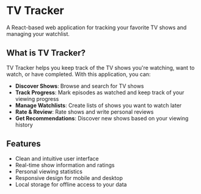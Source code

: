 # TV Tracker

A React-based web application for tracking your favorite TV shows and managing your watchlist.

## What is TV Tracker?

TV Tracker helps you keep track of the TV shows you're watching, want to watch, or have completed. With this application, you can:

- **Discover Shows**: Browse and search for TV shows
- **Track Progress**: Mark episodes as watched and keep track of your viewing progress
- **Manage Watchlists**: Create lists of shows you want to watch later
- **Rate & Review**: Rate shows and write personal reviews
- **Get Recommendations**: Discover new shows based on your viewing history

## Features

- Clean and intuitive user interface
- Real-time show information and ratings
- Personal viewing statistics
- Responsive design for mobile and desktop
- Local storage for offline access to your data

